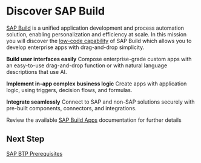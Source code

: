 # Discover SAP Build

[SAP Build](https://www.sap.com/products/technology-platform/build.html) is a unified application development and process automation solution, enabling personalization and efficiency at scale. In this mission you will discover the [low-code capability](https://www.sap.com/products/technology-platform/low-code-app-builder.html) of SAP Build which allows you to develop enterprise apps with drag-and-drop simplicity.

**Build user interfaces easily**
Compose enterprise-grade custom apps with an easy-to-use drag-and-drop function or with natural language descriptions that use AI.

**Implement in-app complex business logic**
Create apps with application logic, using triggers, decision flows, and formulas.

**Integrate seamlessly**
Connect to SAP and non-SAP solutions securely with pre-built components, connectors, and integrations.

Review the available [SAP Build Apps](https://help.sap.com/docs/BUILD_APPS) documentation for further details

## Next Step

[SAP BTP Prerequisites](../prerequisites/sf.md)

